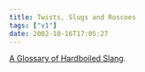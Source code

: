 ```yaml
---
title: Twists, Slugs and Roscoes
tags: ["v1"]
date: 2002-10-16T17:05:27
---
```


[A Glossary of Hardboiled Slang][1].

[1]: http://www.miskatonic.org/slang.html "Miskatonic University Press: A Glossary of Hardboiled Slang"
